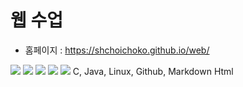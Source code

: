 # 웹 수업
- 홈페이지 : https://shchoichoko.github.io/web/


<img src="https://img.shields.io/badge/-JAVA-orange"/>
<img src="https://img.shields.io/badge/-C%20%EC%96%B8%EC%96%B4-lightgrey"/>
<img src="https://img.shields.io/badge/-LINUX-critical"/>
<img src="https://img.shields.io/badge/-Github-informational"/>
<img src="https://img.shields.io/badge/-HTML-brightgreen"/>
C, Java, Linux, Github, Markdown
Html